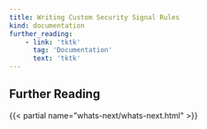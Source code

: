 ```yaml
---
title: Writing Custom Security Signal Rules
kind: documentation
further_reading:
    - link: 'tktk'
      tag: 'Documentation'
      text: 'tktk'
---
```



## Further Reading

{{< partial name="whats-next/whats-next.html" >}}